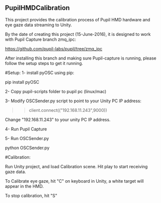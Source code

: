 ## PupilHMDCalibration

This project provides the calibration process of Pupil HMD hardware and eye gaze data streaming to Unity. 

By the date of creating this project (15-June-2016), it is designed to work with Pupil Capture branch zmq_ipc:

https://github.com/pupil-labs/pupil/tree/zmq_ipc

After installing this branch and making sure Pupil-capture is running, please follow the setup steps to get it running.

#Setup:
1- install pyOSC using pip:

pip install pyOSC

2- Copy pupil-scripts folder to pupil pc (linux/mac)

3- Modify OSCSender.py script to point to your Unity PC IP address:

>> client.connect(("192.168.11.243",9000))

Change "192.168.11.243" to your unity PC IP address.

4- Run Pupil Capture

5- Run OSCSender.py

python OSCSender.py

#Calibration:

Run Unity project, and load Calibration scene. Hit play to start receiving gaze data.

To Calibrate eye gaze, hit "C" on keyboard in Unity, a white target will appear in the HMD. 

To stop calibration, hit "S"
